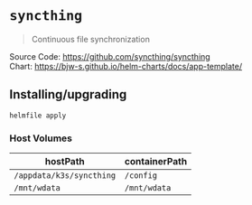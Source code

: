 # `syncthing`

> Continuous file synchronization

Source Code: https://github.com/syncthing/syncthing  
Chart: https://bjw-s.github.io/helm-charts/docs/app-template/

## Installing/upgrading

```shell
helmfile apply
```

### Host Volumes

| hostPath                 | containerPath |
| ------------------------ | ------------- |
| `/appdata/k3s/syncthing` | `/config`     |
| `/mnt/wdata`             | `/mnt/wdata`  |
